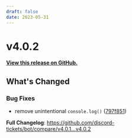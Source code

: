 ```yaml
---
draft: false
date: 2023-05-31
---
```


# v4.0.2

**[View this release on GitHub.](https://github.com/discord-tickets/bot/releases/tag/v4.0.2)**


## What's Changed

### Bug Fixes

* remove unintentional `console.log()` ([797f851](https://github.com/discord-tickets/bot/commit/797f85153c16dab5c45a6b15af80291a89ac9792))

**Full Changelog**: https://github.com/discord-tickets/bot/compare/v4.0.1...v4.0.2
